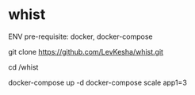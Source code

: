 # whist

ENV pre-requisite:
  docker, docker-compose 


git clone https://github.com/LevKesha/whist.git

cd /whist

docker-compose up -d 
docker-compose scale app1=3
